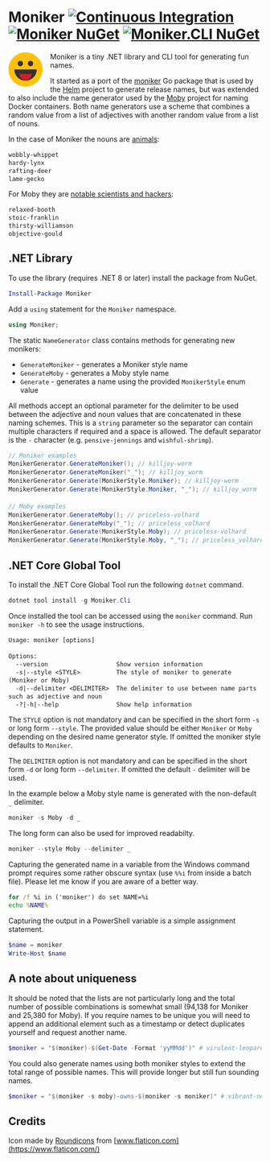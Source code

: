 # Moniker [![Continuous Integration](https://github.com/alexmg/Moniker/actions/workflows/ci.yml/badge.svg)](https://github.com/alexmg/Moniker/actions/workflows/ci.yml) [![Moniker NuGet](https://img.shields.io/nuget/v/Moniker?label=Moniker%20NuGet)](https://www.nuget.org/packages/Moniker) [![Moniker.CLI NuGet](https://img.shields.io/nuget/v/Moniker.CLI?label=Moniker.CLI%20NuGet)](https://www.nuget.org/packages/Moniker.Cli)

<img src="https://raw.githubusercontent.com/alexmg/Moniker/develop/icon.png" align="left" style="padding-right: 15px" alt="Moniker Logo" width="68"/>

Moniker is a tiny .NET library and CLI tool for generating fun names.

It started as a port of the [moniker](https://github.com/technosophos/moniker) Go package that is used by the [Helm](https://github.com/helm/helm) project to generate release names, but was extended to also include the name generator used by the [Moby](https://github.com/moby/moby) project for naming Docker containers. Both name generators use a scheme that combines a random value from a list of adjectives with another random value from a list of nouns.

In the case of Moniker the nouns are [animals](https://github.com/technosophos/moniker/blob/master/animals.txt):

```
wobbly-whippet
hardy-lynx
rafting-deer
lame-gecko
```

For Moby they are [notable scientists and hackers](https://github.com/moby/moby/blob/master/pkg/namesgenerator/names-generator.go#L114):

```
relaxed-booth
stoic-franklin
thirsty-williamson
objective-gould
```

## .NET Library

To use the library (requires .NET 8 or later) install the package from NuGet.

```PowerShell
Install-Package Moniker
```

Add a `using` statement for the `Moniker` namespace.

```csharp
using Moniker;
```

The static `NameGenerator` class contains methods for generating new monikers:

- `GenerateMoniker` - generates a Moniker style name
- `GenerateMoby` - generates a Moby style name
- `Generate` - generates a name using the provided `MonikerStyle` enum value

All methods accept an optional parameter for the delimiter to be used between the adjective and noun values that are concatenated in these naming schemes. This is a `string` parameter so the separator can contain multiple characters if required and a space is allowed. The default separator is the `-` character (e.g. `pensive-jennings` and `wishful-shrimp`).

```csharp
// Moniker examples
MonikerGenerator.GenerateMoniker(); // killjoy-worm
MonikerGenerator.GenerateMoniker("_"); // killjoy_worm
MonikerGenerator.Generate(MonikerStyle.Moniker); // killjoy-worm
MonikerGenerator.Generate(MonikerStyle.Moniker, "_"); // killjoy_worm

// Moby examples
MonikerGenerator.GenerateMoby(); // priceless-volhard
MonikerGenerator.GenerateMoby("_"); // priceless_volhard
MonikerGenerator.Generate(MonikerStyle.Moby); // priceless-volhard
MonikerGenerator.Generate(MonikerStyle.Moby, "_"); // priceless_volhard
```

## .NET Core Global Tool

To install the .NET Core Global Tool run the following `dotnet` command.

```PowerShell
dotnet tool install -g Moniker.Cli
```

Once installed the tool can be accessed using the `moniker` command. Run `moniker -h` to see the usage instructions.

```
Usage: moniker [options]

Options:
  --version                   Show version information
  -s|--style <STYLE>          The style of moniker to generate (Moniker or Moby)
  -d|--delimiter <DELIMITER>  The delimiter to use between name parts such as adjective and noun
  -?|-h|--help                Show help information
```

The `STYLE` option is not mandatory and can be specified in the short form `-s` or long form `--style`. The provided value should be either `Moniker` or `Moby` depending on the desired name generator style. If omitted the moniker style defaults to `Moniker`.

The `DELIMITER` option is not mandatory and can be specified in the short form `-d` or long form `--delimiter`. If omitted the default `-` delimiter will be used.

In the example below a Moby style name is generated with the non-default `_` delimiter.

```PowerShell
moniker -s Moby -d _
```

The long form can also be used for improved readabilty.

```PowerShell
moniker --style Moby --delimiter _
```

Capturing the generated name in a variable from the Windows command prompt requires some rather obscure syntax (use `%%i` from inside a batch file). Please let me know if you are aware of a better way.

```bat
for /f %i in ('moniker') do set NAME=%i
echo %NAME%
```

Capturing the output in a PowerShell variable is a simple assignment statement.

```PowerShell
$name = moniker
Write-Host $name
```

## A note about uniqueness

It should be noted that the lists are not particularly long and the total number of possible combinations is somewhat small (94,138 for Moniker and 25,380 for Moby). If you require names to be unique you will need to append an additional element such as a timestamp or detect duplicates yourself and request another name.

```PowerShell
$moniker = "$(moniker)-$(Get-Date -Format 'yyMMdd')" # virulent-leopard-191022
```

You could also generate names using both moniker styles to extend the total range of possible names. This will provide longer but still fun sounding names.

```PowerShell
$moniker = "$(moniker -s moby)-owns-$(moniker -s moniker)" # vibrant-newton-owns-warped-rabbit
```

## Credits

Icon made by [Roundicons](https://www.flaticon.com/authors/roundicons) from [www.flaticon.com](https://www.flaticon.com/)
